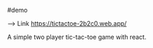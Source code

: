 
#demo

--> Link https://tictactoe-2b2c0.web.app/

A simple two player tic-tac-toe game with react.


